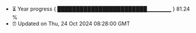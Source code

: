 - ⏳ Year progress { ████████████████████████▁▁▁▁▁▁ } 81.24 %
- ⏰ Updated on Thu, 24 Oct 2024 08:28:00 GMT

